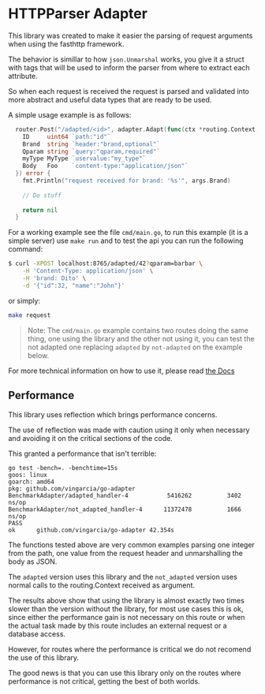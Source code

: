 # HTTPParser Adapter

This library was created to make it easier the
parsing of request arguments when using the fasthttp framework.

The behavior is simillar to how `json.Unmarshal` works, you give it a struct
with tags that will be used to inform the parser from where to extract
each attribute.

So when each request is received the request is parsed and validated into more
abstract and useful data types that are ready to be used.

A simple usage example is as follows:

```Go
  router.Post("/adapted/<id>", adapter.Adapt(func(ctx *routing.Context, args struct {
  	ID     uint64 `path:"id"`
  	Brand  string `header:"brand,optional"`
  	Qparam string `query:"qparam,required"`
  	myType MyType `uservalue:"my_type"`
  	Body   Foo    `content-type:"application/json"`
  }) error {
  	fmt.Println("request received for brand: '%s'", args.Brand)
	
	// Do stuff
  	
  	return nil
  }
```

For a working example see the file `cmd/main.go`, to run this example (it is a simple server)
use `make run` and to test the api you can run the following command:

```bash
$ curl -XPOST localhost:8765/adapted/42?qparam=barbar \
	-H 'Content-Type: application/json' \
	-H 'brand: Dito' \
	-d '{"id":32, "name":"John"}'
```

or simply:

```bash
make request
```

> Note: The `cmd/main.go` example contains two routes doing the same thing,
> one using the library and the other not using it, you can test the
> not adapted one replacing `adapted` by `not-adapted` on the example below.

For more technical information on how to use it, please read [the Docs][docs]

[docs]: https://pkg.go.dev/github.com/vingarcia/go-adapter

## Performance

This library uses reflection which brings performance concerns.

The use of reflection was made with caution using it only when necessary
and avoiding it on the critical sections of the code.

This granted a performance that isn't terrible:

```
go test -bench=. -benchtime=15s
goos: linux
goarch: amd64
pkg: github.com/vingarcia/go-adapter
BenchmarkAdapter/adapted_handler-4         	 5416262	      3402 ns/op
BenchmarkAdapter/not_adapted_handler-4     	11372478	      1666 ns/op
PASS
ok  	github.com/vingarcia/go-adapter	42.354s
```

The functions tested above are very common examples parsing one integer
from the path, one value from the request header and unmarshalling the body
as JSON.

The `adapted` version uses this library and the `not_adapted` version
uses normal calls to the routing.Context received as argument.

The results above show that using the library is almost exactly two times slower
than the version without the library, for most use cases this is ok, since
either the performance gain is not necessary on this route or when the actual
task made by this route includes an external request or a database access.

However, for routes where the performance is critical we do not recomend the use
of this library.

The good news is that you can use this library only on the routes where performance
is not critical, getting the best of both worlds.
